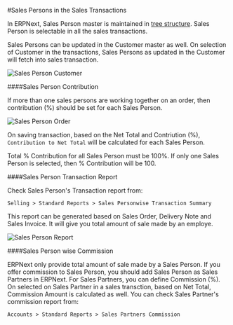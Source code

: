 <!-- add-breadcrumbs -->
#Sales Persons in the Sales Transactions

In ERPNext, Sales Person master is maintained in [tree structure]({{docs_base_url}}/user/manual/en/setting-up/articles/managing-tree-structure-masters.html). Sales Person is selectable in all the sales transactions.

Sales Persons can be updated in the Customer master as well. On selection of Customer in the transactions, Sales Persons as updated in the Customer will fetch into sales transaction.

<img class="screenshot" alt="Sales Person Customer" src="{{docs_base_url}}/assets/img/articles/sales-person-transaction-1.png">

####Sales Person Contribution

If more than one sales persons are working together on an order, then contribution (%) should be set for each Sales Person.

<img class="screenshot" alt="Sales Person Order" src="{{docs_base_url}}/assets/img/articles/sales-person-transaction-2.png">

On saving transaction, based on the Net Total and Contriution (%), `Contribution to Net Total` will be calculated for each Sales Person.

<div class=well>Total % Contribution for all Sales Person must be 100%. If only one Sales Person is selected, then % Contribution will be 100.</div>

####Sales Person Transaction Report

Check Sales Person's Transaction report from:

`Selling > Standard Reports > Sales Personwise Transaction Summary`

This report can be generated based on Sales Order, Delivery Note and Sales Invoice. It will give you total amount of sale made by an employe.

<img class="screenshot" alt="Sales Person Report" src="{{docs_base_url}}/assets/img/articles/sales-person-transaction-3.png">

####Sales Person wise Commission

ERPNext only provide total amount of sale made by a Sales Person. If you offer commission to Sales Person, you should add Sales Person as Sales Partners in ERPNext. For Sales Partners, you can define Commission (%). On selected on Sales Partner in a sales transction, based on Net Total, Commission Amount is calculated as well. You can check Sales Partner's commission report from:

`Accounts > Standard Reports > Sales Partners Commission`

<!-- markdown -->
